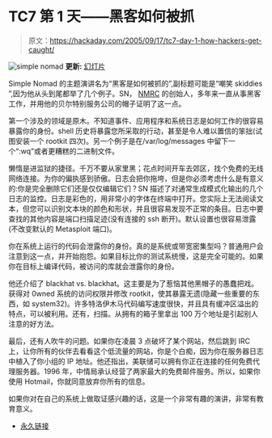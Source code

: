 # TC7 第 1 天——黑客如何被抓

> 原文：<https://hackaday.com/2005/09/17/tc7-day-1-how-hackers-get-caught/>

![simple nomad](img/272b9def4542936c5539e46ef02fff36.png)
**更新:** [幻灯片](http://toorcon.org/2005/slides/simplenomad/)

Simple Nomad 的主题演讲名为“黑客是如何被抓的”,副标题可能是“嘲笑 skiddies ”,因为他从头到尾都举了几个例子。SN， [NMRC](http://www.nmrc.org/) 的创始人，多年来一直从事黑客工作，并用他的贝尔特别服务公司的帽子证明了这一点。

第一个涉及的领域是原木。不知道事件、应用程序和系统日志是如何工作的很容易暴露你的身份。shell 历史将暴露您所采取的行动，甚至是令人难以置信的笨拙(试图安装一个 rootkit 四次)。另一个例子是在/var/log/messages 中留下一个“:wq”或者更糟糕的二进制文件。

懒惰是进监狱的捷径。千万不要从家里黑；花点时间开车去郊区，找个免费的无线网络连接。为你的偏执感到骄傲。日志会把你拖垮，但是你必须考虑什么是有意义的:你是完全删除它们还是仅仅编辑它们？SN 描述了对通常生成模式化输出的几个日志的监控。日志是彩色的，用非常小的字体在终端中打开。您实际上无法阅读文本，但您可以识别文本块的颜色和形状，并且很容易发现不正常的条目。日志中要查找的其他内容是端口扫描足迹(没有连接的 ssh 断开)。默认设置也很容易泄露(不改变默认的 Metasploit 端口)。

你在系统上运行的代码会泄露你的身份。真的是系统或带宽密集型吗？普通用户会注意到这一点，并开始抱怨。如果目标比你的测试系统慢，这是完全可能的。如果你在目标上编译代码，被访问的库就会泄露你的身份。

他还介绍了 blackhat vs. blackhat。这主要是为了惹恼其他黑帽子的愚蠢把戏。获得对 0wned 系统的访问权限并修改 rootkit，使其暴露无遗(隐藏一些重要的东西，如 system32)。许多特洛伊木马代码编写速度很快，并且具有缓冲区溢出的特点，可以被利用。还有，扫描。从拥有的箱子里拿出 100 万个地址是引起别人注意的好方法。

最后，还有人吹牛的问题。如果你在凌晨 3 点破坏了某个网站，然后跳到 IRC 上，让你所有的伙伴去看看这个低流量的网站，你是个白痴，因为你在服务器日志中植入了你小组的 IP 地址。他还指出，美联储可以拥有你正在连接的任何免费代理服务器。1996 年，中情局承认经营了两家最大的免费邮件服务。所以，如果你使用 Hotmail，你就同意放弃你所有的信息。

如果你对在自己的系统上做取证感兴趣的话，这是一个非常有趣的演讲，非常有教育意义。

*   [永久链接](http://www.nmrc.org/)